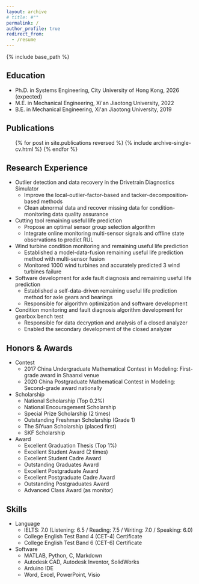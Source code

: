 ```yaml
---
layout: archive
# title: #""
permalink: /
author_profile: true
redirect_from:
  - /resume
---
```

<!-- ---
permalink: /
title: "Xiao Cai"
author_profile: true
redirect_from: 
  - /about/
  - /about.html
--- -->
{% include base_path %}

<!-- 教育经历卡片 -->
<div class="card">
  <h2>Education</h2>
  <ul>
    <li>Ph.D. in Systems Engineering, City University of Hong Kong, 2026 (expected)</li>
    <li>M.E. in Mechanical Engineering, Xi'an Jiaotong University, 2022</li>
    <li>B.E. in Mechanical Engineering, Xi'an Jiaotong University, 2019</li>
  </ul>
</div>

<!-- Publications卡片 -->
<div class="card">
  <h2>Publications</h2>
  <ul>{% for post in site.publications reversed %}
    {% include archive-single-cv.html %}
  {% endfor %}</ul>
</div>

<!-- 研究经历卡片 -->
<div class="card">
  <h2>Research Experience</h2>
  <ul>
    <li>Outlier detection and data recovery in the Drivetrain Diagnostics Simulator
      <ul>
        <li>Improve the local-outlier-factor-based and tacker-decomposition-based methods</li>
        <li>Clean abnormal data and recover missing data for condition-monitoring data quality assurance</li>
      </ul>
    </li>
    <li>Cutting tool remaining useful life prediction
      <ul>
        <li>Propose an optimal sensor group selection algorithm</li>
        <li>Integrate online monitoring multi-sensor signals and offline state observations to predict RUL</li>
      </ul>
    </li>
    <li>Wind turbine condition monitoring and remaining useful life prediction
      <ul>
        <li>Established a model-data-fusion remaining useful life prediction method with multi-sensor fusion</li>
        <li>Monitored 1000 wind turbines and accurately predicted 3 wind turbines failure</li>
      </ul>
    </li>
    <li>Software development for axle fault diagnosis and remaining useful life prediction
      <ul>
        <li>Established a self-data-driven remaining useful life prediction method for axle gears and bearings</li>
        <li>Responsible for algorithm optimization and software development</li>
      </ul>
    </li>
    <li>Condition monitoring and fault diagnosis algorithm development for gearbox bench test
      <ul>
        <li>Responsible for data decryption and analysis of a closed analyzer</li>
        <li>Enabled the secondary development of the closed analyzer</li>
      </ul>
    </li>
  </ul>
</div>

<!-- 荣誉奖项卡片 -->
<div class="card">
  <h2>Honors & Awards</h2>
  <ul>
    <li>Contest
      <ul>
        <li>2017 China Undergraduate Mathematical Contest in Modeling: First-grade award in Shaanxi venue</li>
        <li>2020 China Postgraduate Mathematical Contest in Modeling: Second-grade award nationally</li>
      </ul>
    </li>
    <li>Scholarship
      <ul>
        <li>National Scholarship (Top 0.2%)</li>
        <li>National Encouragement Scholarship</li>
        <li>Special Prize Scholarship (2 times)</li>
        <li>Outstanding Freshman Scholarship (Grade 1)</li>
        <li>The SiYuan Scholarship (placed first)</li>
        <li>SKF Scholarship</li>
      </ul>
    </li>
    <li>Award
      <ul>
        <li>Excellent Graduation Thesis (Top 1%)</li>
        <li>Excellent Student Award (2 times)</li>
        <li>Excellent Student Cadre Award</li>
        <li>Outstanding Graduates Award</li>
        <li>Excellent Postgraduate Award</li>
        <li>Excellent Postgraduate Cadre Award</li>
        <li>Outstanding Postgraduates Award</li>
        <li>Advanced Class Award (as monitor)</li>
      </ul>
    </li>
  </ul>
</div>

<!-- 技能卡片 -->
<div class="card">
  <h2>Skills</h2>
  <ul>
    <li>Language
      <ul>
        <li>IELTS: 7.0 (Listening: 6.5 / Reading: 7.5 / Writing: 7.0 / Speaking: 6.0)</li>
        <li>College English Test Band 4 (CET-4) Certificate</li>
        <li>College English Test Band 6 (CET-6) Certificate</li>
      </ul>
    </li>
    <li>Software
      <ul>
        <li>MATLAB, Python, C, Markdown</li>
        <li>Autodesk CAD, Autodesk Inventor, SolidWorks</li>
        <li>Arduino IDE</li>
        <li>Word, Excel, PowerPoint, Visio</li>
      </ul>
    </li>
  </ul>
</div>

<!-- 其他内容可继续添加 -->
<!-- Talks
======
  <ul>{% for post in site.talks reversed %}
    {% include archive-single-talk-cv.html  %}
  {% endfor %}</ul>
  
Teaching
======
  <ul>{% for post in site.teaching reversed %}
    {% include archive-single-cv.html %}
  {% endfor %}</ul> -->
  
<!-- Service and leadership
======
* Currently signed in to 43 different slack teams -->
